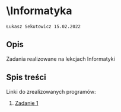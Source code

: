 # \Informatyka

`Łukasz Sekutowicz 15.02.2022`

## Opis

Zadania realizowane na lekcjach Informatyki

## Spis treści

Linki do zrealizowanych programów:

1. [Zadanie 1]()